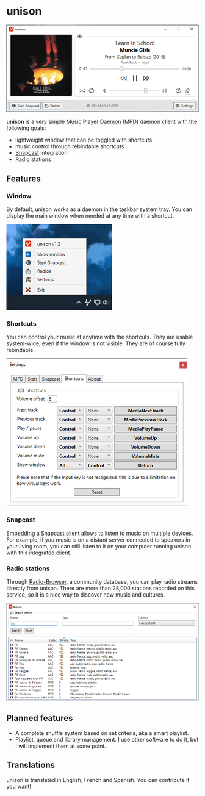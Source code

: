 # unison

![Main window](Screenshots/screen1.png)

**unison** is a very simple [Music Player Daemon (MPD)](https://www.musicpd.org/) daemon client with the following goals:

* lightweight window that can be toggled with shortcuts
* music control through rebindable shortcuts
* [Snapcast](https://mjaggard.github.io/snapcast/) integration
* Radio stations

## Features

### Window

By default, unison works as a daemon in the taskbar system tray. You can display the main window when needed at any time with a shortcut.

![Systray](Screenshots/screen2.png)

### Shortcuts

You can control your music at anytime with the shortcuts. They are usable system-wide, even if the window is not visible. They are of course fully rebindable.

![Settings => shortcuts](Screenshots/screen3.png)

### Snapcast

Embedding a Snapcast client allows to listen to music on multiple devices. For example, if you music is on a distant server connected to speakers in your living room, you can still listen to it on your computer running unison with this integrated client.

### Radio stations

Through [Radio-Browser](https://www.radio-browser.info), a community database, you can play radio streams directly from unison. There are more than 28,000 stations recorded on this service, so it is a nice way to discover new music and cultures.

![Radio stations](Screenshots/screen4.png)

## Planned features

* A complete shuffle system based on set criteria, aka a smart playlist.
* Playlist, queue and library management. I use other software to do it, but I will implement them at some point.

## Translations

unison is translated in English, French and Spanish. You can contribute if you want!